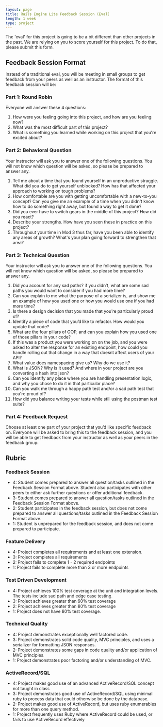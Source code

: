 ```yaml
---
layout: page
title: Rails Engine Lite Feedback Session (Eval)
length: 1 week
type: project
---
```


The 'eval' for this project is going to be a bit different than other projects in the past. We are relying on you to score yourself for this project. To do that, please submit this form. 

## Feedback Session Format

Instead of a traditional eval, you will be meeting in small groups to get feedback from your peers as well as an instructor. The format of this feedback session will be:

### Part 1: Round Robin
Everyone will answer these 4 questions:
1. How were you feeling going into this project, and how are you feeling now?
2. What was the most difficult part of this project?
3. What is something you learned while working on this project that you're excited about?

### Part 2: Behavioral Question
Your instructor will ask you to answer one of the following questions. You will not know which question will be asked, so please be prepared to answer any.
1. Tell me about a time that you found yourself in an unproductive struggle. What did you do to get yourself unblocked? How has that affected your approach to working on tough problems?
2. How comfortable are you with getting uncomfortable with a new-to-you concept? Can you give me an example of a time when you didn't know how to do something right away, but found a way to get it done?
3. Did you ever have to switch gears in the middle of this project? How did you react?
4. Describe your strengths. How have you seen these in practice on this project?
5. Throughout your time in Mod 3 thus far, have you been able to identify any areas of growth? What's your plan going forward to strengthen that area?

### Part 3: Technical Question
Your instructor will ask you to answer one of the following questions. You will not know which question will be asked, so please be prepared to answer any.
1. Did you account for any sad paths? if you didn’t, what are some sad paths you would want to consider if you had more time?
2. Can you explain to me what the purpose of a serializer is, and show me an example of how you used one or how you would use one if you had more time?
3. Is there a design decision that you made that you’re particularly proud of?
4. Identify a piece of code that you’d like to refactor. How would you update that code?
5. What are the four pillars of OOP, and can you explain how you used one of those pillars in your code?
6. If this was a product you were working on on the job, and you were asked to alter the response for an existing endpoint, how could you handle rolling out that change in a way that doesnt affect users of your API?
7. What value does namespacing give us? Why do we use it?
8. What is JSON? Why is it used? And where in your project are you converting a hash into json? 
9. Can you identify any place where you are handling presentation logic, and why you chose to do it in that particular place? 
10. Can you walk me through a happy path test and/or a sad path test that you're proud of?
11. How did you balance writing your tests while still using the postman test suite?

### Part 4: Feedback Request
Choose at least one part of your project that you’d like specific feedback on. Everyone will be asked to bring this to the feedback session, and you will be able to get feedback from your instructor as well as your peers in the feedback group.



## Rubric

### Feedback Session

* 4: Student comes prepared to answer all question/tasks outlined in the Feedback Session Format above. Student also participates with other peers to either ask further questions or offer additional feedback. 
* 3: Student comes prepared to answer all question/tasks outlined in the Feedback Session Format above.
* 2: Student participates in the feedback session, but does not come prepared to answer all questions/tasks outlined in the Feedback Session Format above. 
* 1: Student is unprepared for the feedback session, and does not come prepared to participate. 

### Feature Delivery

* 4: Project completes all requirements and at least one extension.
* 3: Project completes all requirements
* 2: Project fails to complete 1 - 2 required endpoints
* 1: Project fails to complete more than 3 or more endpoints

### Test Driven Development

* 4: Project achieves 100% test coverage at the unit and integration levels. The tests include sad path and edge case testing.
* 3: Project achieves greater than 90% test coverage
* 2: Project achieves greater than 80% test coverage
* 1: Project does not have 80% test coverage.

### Technical Quality

* 4: Project demonstrates exceptionally well factored code.
* 3: Project demonstrates solid code quality, MVC principles, and uses a serializer for formatting JSON responses.
* 2: Project demonstrates some gaps in code quality and/or application of MVC principles.
* 1: Project demonstrates poor factoring and/or understanding of MVC.

### ActiveRecord/SQL

* 4: Project makes good use of an advanced ActiveRecord/SQL concept not taught in class
* 3: Project demonstrates good use of ActiveRecord/SQL using minimal ruby to process data that could otherwise be done by the database.
* 2: Project makes good use of ActiveRecord, but uses ruby enumerables for more than one query method.
* 1: Project frequently uses Ruby where ActiveRecord could be used, or fails to use ActiveRecord effectively
